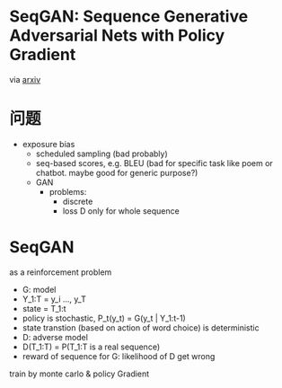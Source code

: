 # SeqGAN: Sequence Generative Adversarial Nets with Policy Gradient

via [arxiv](https://arxiv.org/abs/1609.05473)

# 问题

- exposure bias
	- scheduled sampling (bad probably)
	- seq-based scores, e.g. BLEU (bad for specific task like poem or chatbot. maybe good for generic purpose?)
	- GAN
		- problems:
			- discrete
			- loss D only for whole sequence

# SeqGAN

as a reinforcement problem

- G: model
- Y_1:T = y_i ..., y_T
- state = T_1:t
- policy is stochastic, P_t(y_t) = G(y_t | Y_1:t-1)
- state transtion (based on action of word choice) is deterministic
- D: adverse model
- D(T_1:T) = P(T_1:T is a real sequence)
- reward of sequence for G: likelihood of D get wrong

train by monte carlo & policy Gradient

